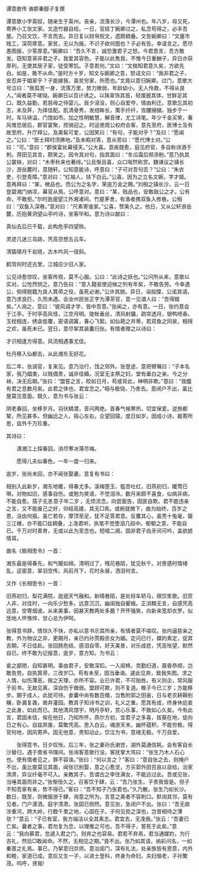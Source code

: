 谭意歌传 谯郡秦醇子复撰　　

  

  

谭意歌小字英奴，随亲生于英州。丧亲，流落长沙，今潭州也。年八岁，母又死，寄养小工张文家。文造竹器自给。一日，官妓丁婉卿过之，私念苟得之，必丰吾屋。乃召文饮，不言而去。异日复以财帛贶文，遗颇稠叠。文告婉卿曰：“文廛市贱工，深荷厚意。家贫，无以为报。不识子欲何图也？子必有告。幸请言之。愿尽愚图报，少答厚意。”婉卿曰：“吾久不言，诚恐激君子之怒。今君恳言，吾方敢发。窃知意哥非君之子。我爱其容色。子能以此售我，不惟今日重酬子，异日亦获厚利。无使其居子家，徒受寒饥。子意若何。”文曰：“文揣知君意久矣，方欲先白。如是，敢不从命。”是时方十岁，知文与婉卿之意，怒诘文曰：“我非君之子，安忍弃于娼家乎？子能嫁我，虽贫穷家，所愿也。”文竟以意归婉卿。过门，意歌大号泣曰：“我孤苦一身，流落万里，势力微弱，年龄幼小。无人怜救，不得从良人。”闻者莫不嗟恸。婉卿日以百计诱之。以珠翠饰其首，轻煖披其体，甘鲜足其口，既久益勤，若慈母之待婴儿。辰夕浸没，则心自爱夺，情由利迁。意歌忘其初志，未及笄，为择佳配。肌清骨秀，发绀眸长，荑手纤纤，宫腰搦搦，独步于一时。车马骈溢，门馆如市。加之性明敏慧，解音律，尤工诗笔。年少千金买笑，春风惟恐居后，郡官宴聚，控骑迎之。时运使周公权府会客，意先至府，医博士及有故至府，升厅拜公。及美髯可爱，公因笑曰：“有句，子能对乎？”及曰：“愿闻之。”公曰：“医士拜时须拂地。”及未暇对答，意从旁曰：“愿代博士对。”公曰：“可。”意曰：“郡侯宴处幕侵天。”公大喜。意疾既愈，庭见府官，多自称诗酒于刺。蒋田见其言，颇笑之。因令其对句，指其面曰：“冬瓜霜后频添粉。”意乃执其公裳袂，对曰：“木枣秋来也著绯。”公且惭且喜，众口嗡然称赏。魏谏议之镇长沙，游岳麓时，意随轩。公知意能诗，呼意曰：“子可对吾句否？”公曰：“朱衣吏，引登青障。”意对曰：“红袖人，扶下白云。”公喜，因为之立名文婉，字才姬。意再拜曰：“某，微品也。而公为之名字，荣逾万金之赐。”刘相之镇长沙，云一日登碧湘门纳凉，幕官从焉。公呼意对。意曰：“某，贱品也，安敢敌公之才。公有命，不敢拒。”尔时迤逦望江外湘渚间，竹屋茅舍，有渔者携双鱼入修巷。公相曰：“双鱼入深巷。”意对曰：“尺素寄谁家。”公喜，赞美久之。他日，又从公轩游岳麓，历抱黄洞望山亭吟诗，坐客毕和。意为诗以献曰：

  

真仙去后已千载，此构危亭四望赊。

灵迹几迷三岛路，凭高空想五云车。

清猿啸月千岩晓，古木吟风一径斜。

鹤驾何时还古里，江城应少旧人家。

  

公见诗愈惊叹，坐客传观，莫不心服。公曰：“此诗之妖也。”公问所从来，意歌以实对。公怆然悯之。意乃告曰：“意入籍驱使迎候之列有年矣，不敢告劳。今幸遇公，倘得脱籍为良人箕帚之役，虽死必谢。”公许其脱。异日，诣投牒，公诺其请。意乃求良匹，久而未遇。会汝州民张正字为潭茶官，意一见谓人曰：“吾得婿矣。”人询之，意曰：“彼风调才学，皆中吾意。”张闻之，亦有意。一日，张约意会于江亭。于时亭高风怪，江空月明。陡帐垂丝，清风射牖，疏帘透月，银鸭喷香。玉枕相连，绣衾低覆，密语调簧，春心飞絮。如仙葩之并蒂，若双鱼之同泉，相得之欢，虽死未已。翌日，意尽挈其装囊归张。有情者赠之以诗曰：

  

才识相逢方得意。风流相遇事尤佳。

牡丹移入仙都去，从此湘东无好花。

  

后二年，张调官，复来见。意乃治行，饯之郊外。张登途，意把臂嘱曰：“子本名家，我乃娼类，以贱偶贵，诚非佳婚。况室无主祭之妇，堂有垂白之亲。今之分袂，决无后期。”张曰：“盟誓之言，皎如日月，苟或背此，神明非欺。”意曰：“我腹有君之息数月矣。此君之体也，君宜念之。”相与极恸，乃舍去。意闭户不出，虽比屋莫见意面。既久，意为书与张云：

  

阴老春回，坐移岁月。羽伏鳞潜，音问两绝。首春气候寒热，切宜保爱。逆旅都辇，所见甚多。但幽远之人，摇心左右，企望回辕，度日如岁。因成小诗，裁寄所思，兹外千万珍重。

  

其诗曰：

  

　　潇湘江上探春回，消尽寒冰落尽梅。

　　愿得儿夫似春色，一年一度一归来。

  

逾岁，张尚未回，亦不闻张娶妻。意复有书曰：

  

相别入此新岁，湘东地暖，得春尤多。溪梅堕玉，槛杏吐红，旧燕初归，暖莺已啭。对物如旧，感事自伤。或勉为笑语，不觉泪泠。数月来颇不喜食，似病非病，不能自愈。孺子无恙 意子年二岁 ，无烦流念。向尝面告，固匪自欺。君不能违亲之言，又不能废己之好，仰结高援，其无□焉。或俯就微下，曲为始终，百岁之恩，没齿何报。虽亡若存，摩顶至足，犹不足答君意。反覆其心，虽秃十兔毫，罄三江楮，亦不能□兹稠叠，上凂君听。执笔不觉堕泪几砚中。郁郁之意，不能自已。千万对时善育，无或以此为至念也。短唱二阕，固非君子齿牙间可吟，盖欲摅情耳。

  

曲名《极相思令》一首：

  

湘东最是得春先，和气暖如绵。清明过了，残花巷陌，犹见秋千。对景感时情绪乱，这密意，翠羽空传。风前月下，花时永昼，洒泪何言。

  

又作《长相思令》一首：

  

旧燕初归，梨花满院，迤逦天气融和。新晴巷陌，是处轻车轿马，禊饮笙歌。旧赏人非，对佳时，一向乐少愁多。远意沉沉，幽闺独自颦蛾。正消黯无言，自感凭高远意，空寄烟波。从来美事，因甚天教两处多磨？开怀强笑，向新来宽却衣罗。似恁地人怀憔悴，甘心总为伊呵。

  

张得意书辞，情悰久不快，亦私以意书示其所亲，有情者莫不嗟叹。张内逼慈亲之教，外为物议之非，更期月，亲已约孙贳殿丞女为姻。定问已行，媒妁素定，促其吉期，不日佳赴。张回肠危结，感泪自零。好天美景，对乐成悲，凭高怅望，默然自已。终不敢为记报意，逾岁，意方知，为书云：

  

妾之鄙陋，自知甚明。事由君子，安敢深扣。一入闺帏，克勤妇道，晨昏恭顺，岂敢告劳。自执箕帚，三改岁□。苟有未至，固当垂诲。遽此见弃，致我失图。求之人情，似伤薄恶，揆之天理，亦所不容。业已许君，不可贻咎。有义则企，常风服于前书，无故见离，深自伤于微弱。盟顾可欺，则不复道。稚子今已三岁；方能移步。期于成人，此犹可待。妾囊中尚有数百缗，当售附郭之田亩，日与老农耕耨别穰，卧漏复毳，凿井灌园。教其子知诗书之训，礼义之重。愿其有成，终身休庇妾之此身，如此而已。其他清风馆宇，明月亭轩，赏心乐事，不致如心久矣。今有此言，君固未信，俟在他日，乃知所怀。燕尔方初，宜君子之多喜，拔葵在地，徒向日之有心。自兹弃废，莫敢凭高。思入白云，魂游天末。幽怀蕴积，不能穷极。得官何地，因风寄声。固无他意，贵知动止。饮泣为书，意绪无极。千万自爱。

  

　　张得意书，日夕叹怅。后三年，张之妻孙氏谢世，湖外莫通信耗。会有客自长沙替归，遇于南省书理间。张询客意歌行没。客抚掌大骂曰：“张生乃木人石心也。使有情者见之，罪不容诛。”张曰：“何以言之？”客曰：“意自张之去，则掩户不出，虽比屋莫见其面，闻张已别娶，意之心愈坚，方买郭外田百亩以自给。治家清肃，异议纤毫不可入。亲教其子。吾谓古之李住满女，不能远过此。吾或见张，当唾其面而非之。”张惭忸久之，召客饮于肆，云：“吾乃张生。子责我皆是。但子不知吾家有亲，势不得已。”客曰：“吾不知子乃张君也。”久乃散。张生乃如长沙。数日，既至，则微服游于肆，询意之所为。言意之美者不容刺口。默询其邻，莫有见者。门户潇洒，庭宇清肃。张固已侧然。意见张，急闭户不出。张曰：“吾无故涉重河，跨大岭，行数千里之地，心固在子。子何见拒之深也，岂昔相待之薄欤？”意云：“子已有室，我方端洁以全其素志。君宜去，无凂我。”张云：“吾妻已亡矣。曩者之事，君勿复为念，以理推之可也。吾不得子，誓死于此矣。”意云：“我向慕君，忽遽入君之门，则弃之也容易。君若不弃焉，君当通媒妁，为行吉礼，然后□敢闻命。不然，无相见之期。”竟不出。张乃如其请，纳彩问名，一如秦晋之礼焉。事已，乃挈意归京师。意治闺门，深有礼法，处亲族皆有恩意，内外和睦，家道已成。意后又生一子，以进士登科，终身为命妇。夫妇偕老，子孙繁茂。呜呼，贤哉!